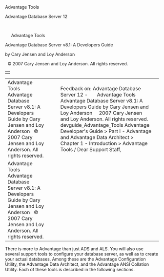 Advantage Tools




Advantage Database Server 12  

 

     Advantage Tools

Advantage Database Server v8.1: A Developers Guide

by Cary Jensen and Loy Anderson

  © 2007 Cary Jensen and Loy Anderson. All rights reserved.

|  |
| --- |
|  |

|  |  |  |  |  |
| --- | --- | --- | --- | --- |
| Advantage Tools  Advantage Database Server v8.1: A Developers Guide  by Cary Jensen and Loy Anderson    © 2007 Cary Jensen and Loy Anderson. All rights reserved. |  |  | Feedback on: Advantage Database Server 12 -       Advantage Tools Advantage Database Server v8.1: A Developers Guide by Cary Jensen and Loy Anderson     2007 Cary Jensen and Loy Anderson. All rights reserved. devguide\_Advantage\_Tools Advantage Developer's Guide > Part I - Advantage and Advantage Data Architect > Chapter 1 - Introduction > Advantage Tools / Dear Support Staff, |  |
| Advantage Tools  Advantage Database Server v8.1: A Developers Guide  by Cary Jensen and Loy Anderson    © 2007 Cary Jensen and Loy Anderson. All rights reserved. |  |  |  |  |

There is more to Advantage than just ADS and ALS. You will also use several support tools to configure your database server, as well as to create your actual databases. Among these are the Advantage Configuration Utility, the Advantage Data Architect, and the Advantage ANSI Collation Utility. Each of these tools is described in the following sections.